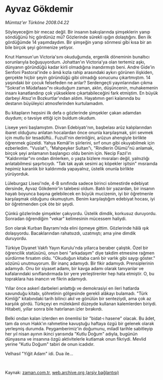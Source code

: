 # Ayvaz Gökdemir

*Mümtaz'er Türköne 2008.04.22*

<tr><td class="metin" colspan="2" style="padding-top: 20px; padding-left: 5px; padding-right: 10px;">Söyleyeceğim bir mecaz değil.  Bir insanın bakışlarında şimşeklerin yanıp söndüğünü hiç gördünüz mü? Gözlerinde sürekli ışığın dolaştığını. Ben ilk gördüğümde 14 yaşımdaydım. Bir şimşeğin yanıp sönmesi gibi kısa bir an bile birçok şeyi görmenize yetiyor.</td></tr><tr><td class="metin" colspan="2" style="padding-top: 20px; padding-left: 5px; padding-right: 10px;"><p>Knut Hamsun'un Victoria'sını okuduğumda, ergenlik döneminin bunaltıcı sorunlarıyla boğuşuyordum. Johattan'ın Victoria'ya olan tertemiz aşkı, dünyanın göründüğü kadar kirli olmadığına inandırmıştı beni. Andre Gide'in Senfoni Pastoral'inde o âmâ kızla rahip arasındaki aykırı görünen ilişkiden, gerçekte hiçbir şeyin göründüğü gibi olmadığı sonucunu çıkartmıştım. 14 yaşındaki bir çocuk felsefeden ne anlar? Serdengeçti yayınlarından çıkma "Sokrat'ın Müdafaası"nı okuduğum zaman, aklın, düşüncenin, muhakemenin insanı kanatlandırıp çok yükseklere çıkartabileceğini fark etmiştim. En büyük darbeyi Atsız'ın Bozkurtlar'ından aldım. Hayatımın geri kalanında bu destanın büyüleyici atmosferinden kurtulamadım. 
<p>Bu kitapların hepsini ilk defa o gözlerinde şimşekler çakan adamdan duydum; o tavsiye ettiği için buldum okudum.
<p>Liseye yeni başlamıştım. Divan Edebiyatı'nın, başbelası arûz kalıplarından ibaret olduğunu anlatan hocalardan önce onunla karşılaşmak, şiiri sevmek için mutlu bir tesadüftü.. Fuzulî'nin derinliğini, arûzun ahengiyle birlikte öğrenmek güzeldi. Yahya Kemâl'in şiirlerini, sırf onun gibi okuyabilmek için ezberledim. "Vuslat"ı, "Mahpeyker Sultan"ı, "Rindlerin Ölümü"nü anlamak, birçok şeyi anlamanın başlangıcı oldu benim için. Necip Fazıl'ın "Kaldırımlar"ını ondan dinlerken, o yaşta bizlere mısraları değil, yalnızlığı anlatabilmesi şaşırtıcıydı. "Tak tak ayak sesimi aç köpekler işitsin" mısraında hepimiz karanlık bir kaldırımda yapayalnız, üstelik onunla birlikte yürüyorduk.
<p>Lüleburgaz Lisesi'nde, 4-B sınıfında sadece birinci sömestirde edebiyat dersinde, Ayvaz Gökdemir'in talebesi oldum. Batılı bir yazardan, bir insanın hayatı boyunca başına gelebilecek en büyük mucizenin, iyi bir öğretmenle karşılaşmak olduğunu okumuştum. Benim karşılaştığım edebiyat hocası, iyi bir öğretmenden çok öte bir şeydi.
<p>Çünkü gözlerinde şimşekler çakıyordu. Üstelik dimdik, korkusuz duruyordu. Sonradan öğrendiğim "vekar" kelimesinin mücessem haliydi.
<p>Son olarak Kurban Bayramı'nda elini öpmeye gittim. Gözlerinde hâlâ ışık dolaşıyordu. Bacaklarından rahatsızdı, uzatmıştı; ama yine dimdik duruyordu.
<p>Türkiye Diyanet Vakfı Yayın Kurulu'nda yıllarca beraber çalıştık. Özel bir öğrencilik statüsünü, onun beni "arkadaşım" diye takdim etmesine rağmen sürdürme fırsatım oldu. "Okuduğun kitaba canlı bir varlık gibi saygı göster." sözünü unutmuyorum. Bir inanç adamıydı. Bir fikir adamıydı. Prensiplerinin adamıydı. Onu bir siyaset adamı, bir kavga adamı olarak tanıyanlar ve kafalarındaki sınıflandırmada bir yere yerleştirenler hep hata etmiştir. O, bu topraklara has inancın ve fikrin adamıydı. 
<p>Yıllar önce askerî darbeleri anlattığı ve demokrasiyi en ileri hatlarda savunduğu kitabı, şöhretinin gölgesinde gerekli alâkayı bulamadı. "Türk Kimliği" kitabındaki tarih bilinci akıl ve gönülün bir senteziydi, ama çok az karşılık gördü. Türkçeyi en mütekâmil düzeyde kullanan kalemlerden biriydi. Hitabeti, yıllar sonra bile hatırlanan izler bırakırdı. 
<p>Belki ondan kalan izlerden en önemlisi bir "bidat-ı hasene" olacak. Bu âdet, tam da onun Hakk'ın rahmetine kavuştuğu haftaya özgü bir gelenek olarak yerleşmiş durumda. Peygamberimiz'in doğumunu, miladî tarihle sabitleyip her yıl nisan ayının ikinci yarısında "Kutlu Doğum" adıyla, bugünün dünyasına ve insanına özgü aktivitelerle kutlamak onun fikriydi. Mevlid yerine "Kutlu Doğum" tabiri de onun icadıdır.
<p>Velhasıl "Yiğit Adam" idi. Dua ile...
<p><br/></p></p></p></p></p></p></p></p></p></p></p></td></tr>

Kaynak: [zaman.com.tr](http://zaman.com.tr/yazar.do?yazino=679778), [web.archive.org (arşiv bağlantısı)](http://web.archive.org/web/20080804165152/http://www.zaman.com.tr:80/yazar.do?yazino=679778)
